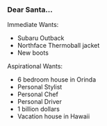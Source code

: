 ### Dear Santa...

Immediate Wants:
- Subaru Outback
- Northface Thermoball jacket
- New boots

Aspirational Wants:
- 6 bedroom house in Orinda
- Personal Stylist
- Personal Chef
- Personal Driver
- 1 billion dollars
- Vacation house in Hawaii
